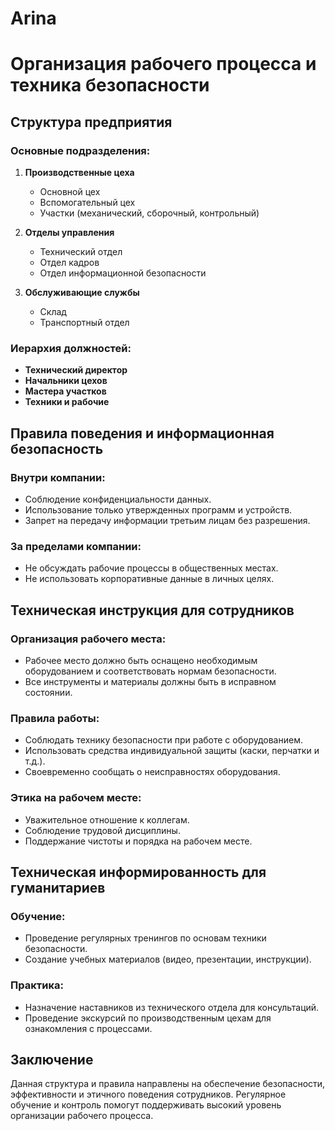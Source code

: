# Arina
# Организация рабочего процесса и техника безопасности

## Структура предприятия

### Основные подразделения:
1. **Производственные цеха**  
   - Основной цех  
   - Вспомогательный цех  
   - Участки (механический, сборочный, контрольный)  

2. **Отделы управления**  
   - Технический отдел  
   - Отдел кадров  
   - Отдел информационной безопасности  

3. **Обслуживающие службы**  
   - Склад  
   - Транспортный отдел  

### Иерархия должностей:
- **Технический директор**  
- **Начальники цехов**  
- **Мастера участков**  
- **Техники и рабочие**  

## Правила поведения и информационная безопасность

### Внутри компании:
- Соблюдение конфиденциальности данных.  
- Использование только утвержденных программ и устройств.  
- Запрет на передачу информации третьим лицам без разрешения.  

### За пределами компании:
- Не обсуждать рабочие процессы в общественных местах.  
- Не использовать корпоративные данные в личных целях.  

## Техническая инструкция для сотрудников

### Организация рабочего места:
- Рабочее место должно быть оснащено необходимым оборудованием и соответствовать нормам безопасности.  
- Все инструменты и материалы должны быть в исправном состоянии.  

### Правила работы:
- Соблюдать технику безопасности при работе с оборудованием.  
- Использовать средства индивидуальной защиты (каски, перчатки и т.д.).  
- Своевременно сообщать о неисправностях оборудования.  

### Этика на рабочем месте:
- Уважительное отношение к коллегам.  
- Соблюдение трудовой дисциплины.  
- Поддержание чистоты и порядка на рабочем месте.  

## Техническая информированность для гуманитариев

### Обучение:
- Проведение регулярных тренингов по основам техники безопасности.  
- Создание учебных материалов (видео, презентации, инструкции).  

### Практика:
- Назначение наставников из технического отдела для консультаций.  
- Проведение экскурсий по производственным цехам для ознакомления с процессами.  

## Заключение

Данная структура и правила направлены на обеспечение безопасности, эффективности и этичного поведения сотрудников. Регулярное обучение и контроль помогут поддерживать высокий уровень организации рабочего процесса.
